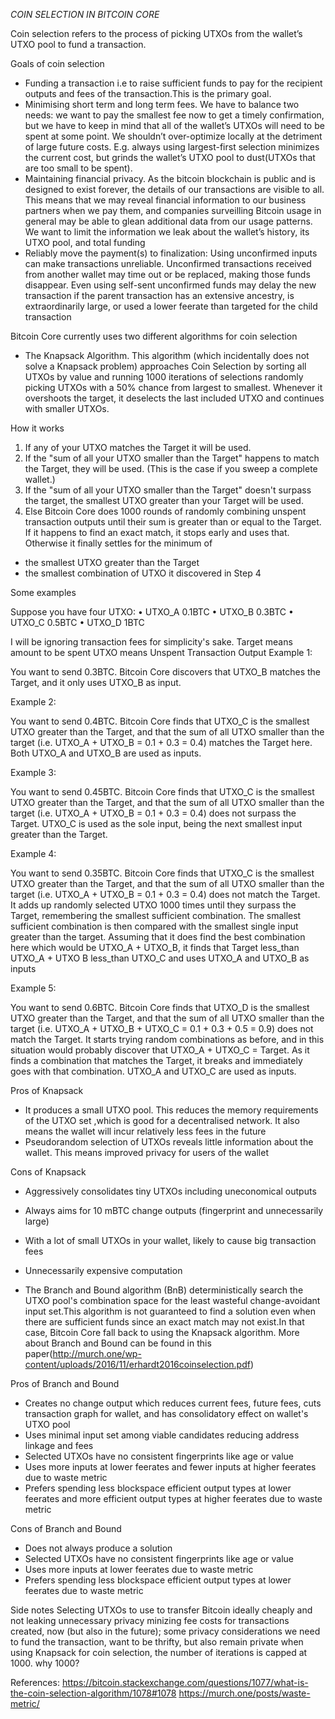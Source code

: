 *COIN SELECTION IN BITCOIN CORE*

Coin selection refers to the process of picking UTXOs from the wallet’s UTXO pool to fund a transaction.

Goals of coin selection
- Funding a transaction i.e to raise sufficient funds to pay for the recipient outputs and fees of the transaction.This is the primary goal.
- Minimising short term and long term fees. We have to balance two needs: we want to pay the smallest fee now to get a timely confirmation, but we have to keep in mind that all of the wallet’s UTXOs will need to be spent at some point. We shouldn’t over-optimize locally at the detriment of large future costs. E.g. always using largest-first selection minimizes the current cost, but grinds the wallet’s UTXO pool to dust(UTXOs that are too small to be spent).
- Maintaining financial privacy. As the bitcoin blockchain is public and is designed to exist forever, the details of our transactions are visible to all. This means that we may reveal financial information to our business partners when we pay them, and companies surveilling Bitcoin usage in general may be able to glean additional data from our usage patterns. We want to limit the information we leak about the wallet’s history, its UTXO pool, and total funding
- Reliably move the payment(s) to finalization: Using unconfirmed inputs can make transactions unreliable. Unconfirmed transactions received from another wallet may time out or be replaced, making those funds disappear. Even using self-sent unconfirmed funds may delay the new transaction if the parent transaction has an extensive ancestry, is extraordinarily large, or used a lower feerate than targeted for the child transaction


Bitcoin Core currently uses two different algorithms for coin selection

- The Knapsack Algorithm. This algorithm (which incidentally does not solve a Knapsack problem) approaches Coin Selection by sorting all UTXOs by value and running 1000 iterations of selections randomly picking UTXOs with a 50% chance from largest to smallest. Whenever it overshoots the target, it deselects the last included UTXO and continues with smaller UTXOs.


How it works

1. If any of your UTXO matches the Target it will be used.
2. If the "sum of all your UTXO smaller than the Target" happens to match the Target, they will be used. (This is the case if you sweep a complete wallet.)
3. If the "sum of all your UTXO smaller than the Target" doesn't surpass the target, the smallest UTXO greater than your Target will be used.
4. Else Bitcoin Core does 1000 rounds of randomly combining unspent transaction outputs until their sum is greater than or equal to the Target. If it happens to find an exact match, it stops early and uses that.
Otherwise it finally settles for the minimum of

  -  the smallest UTXO greater than the Target
  -  the smallest combination of UTXO it discovered in Step 4

Some examples

Suppose you have four UTXO:
• UTXO_A 0.1BTC
• UTXO_B 0.3BTC
• UTXO_C 0.5BTC
• UTXO_D 1BTC

I will be ignoring transaction fees for simplicity's sake.
Target means amount to be spent
UTXO means Unspent Transaction Output
Example 1:

You want to send 0.3BTC.
Bitcoin Core discovers that UTXO_B matches the Target, and it only uses UTXO_B as input.

Example 2:

You want to send 0.4BTC.
Bitcoin Core finds that UTXO_C is the smallest UTXO greater than the Target, and that the sum of all UTXO smaller than the target (i.e. UTXO_A + UTXO_B = 0.1 + 0.3 = 0.4) matches the Target here. Both UTXO_A and UTXO_B are used as inputs.

Example 3:

You want to send 0.45BTC.
Bitcoin Core finds that UTXO_C is the smallest UTXO greater than the Target, and that the sum of all UTXO smaller than the target (i.e. UTXO_A + UTXO_B = 0.1 + 0.3 = 0.4) does not surpass the Target. UTXO_C is used as the sole input, being the next smallest input greater than the Target.

Example 4:

You want to send 0.35BTC.
Bitcoin Core finds that UTXO_C is the smallest UTXO greater than the Target, and that the sum of all UTXO smaller than the target (i.e. UTXO_A + UTXO_B = 0.1 + 0.3 = 0.4) does not match the Target. It adds up randomly selected UTXO 1000 times until they surpass the Target, remembering the smallest sufficient combination. The smallest sufficient combination is then compared with the smallest single input greater than the target. Assuming that it does find the best combination here which would be UTXO_A + UTXO_B, it finds that Target less_than UTXO_A + UTXO B less_than UTXO_C and uses UTXO_A and UTXO_B as inputs

Example 5:

You want to send 0.6BTC.
Bitcoin Core finds that UTXO_D is the smallest UTXO greater than the Target, and that the sum of all UTXO smaller than the target (i.e. UTXO_A + UTXO_B + UTXO_C = 0.1 + 0.3 + 0.5 = 0.9) does not match the Target. It starts trying random combinations as before, and in this situation would probably discover that UTXO_A + UTXO_C = Target. As it finds a combination that matches the Target, it breaks and immediately goes with that combination. UTXO_A and UTXO_C are used as inputs.

Pros of Knapsack
- It produces a small UTXO pool. This reduces the memory requirements of the UTXO set ,which is good for a decentralised network. It also means the wallet will incur relatively less fees in the future
- Pseudorandom selection of UTXOs reveals little information about the wallet. This means improved privacy for users of the wallet

Cons of Knapsack
- Aggressively consolidates tiny UTXOs including uneconomical outputs
- Always aims for 10 mBTC change outputs (fingerprint and unnecessarily large)
- With a lot of small UTXOs in your wallet, likely to cause big transaction fees
- Unnecessarily expensive computation



- The Branch and Bound algorithm (BnB) deterministically search the UTXO pool's combination space for the least wasteful change-avoidant input set.This algorithm is not guaranteed to find a solution even when there are sufficient funds since an exact match may not exist.In that case, Bitcoin Core fall back to using the Knapsack algorithm. More about Branch and Bound can be found in this paper(http://murch.one/wp-content/uploads/2016/11/erhardt2016coinselection.pdf)

Pros of Branch and Bound
- Creates no change output which reduces current fees, future fees, cuts transaction graph for wallet, and has consolidatory effect on wallet's UTXO pool
- Uses minimal input set among viable candidates reducing address linkage and fees
- Selected UTXOs have no consistent fingerprints like age or value
- Uses more inputs at lower feerates and fewer inputs at higher feerates due to waste metric
- Prefers spending less blockspace efficient output types at lower feerates and more efficient output types at higher feerates due to waste metric

Cons of Branch and Bound
- Does not always produce a solution
- Selected UTXOs have no consistent fingerprints like age or value
- Uses more inputs at lower feerates due to waste metric
- Prefers spending less blockspace efficient output types at lower feerates due to waste metric


Side notes
Selecting UTXOs to use to transfer Bitcoin ideally cheaply and not leaking unnecessary privacy
minizing fee costs for transactions created, now (but also in the future); some privacy considerations
we need to fund the transaction, want to be thrifty, but also remain private
when using Knapsack for coin selection, the number of iterations is capped at 1000. why 1000?

References:
https://bitcoin.stackexchange.com/questions/1077/what-is-the-coin-selection-algorithm/1078#1078
https://murch.one/posts/waste-metric/
